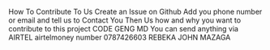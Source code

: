 How To Contribute To Us
Create an Issue on Github
Add you phone number or email and tell us to Contact You
Then Us how and why you want to contribute to this project
CODE GENG MD
You can send anything via AIRTEL airtelmoney number 0787426603 REBEKA JOHN MAZAGA 
